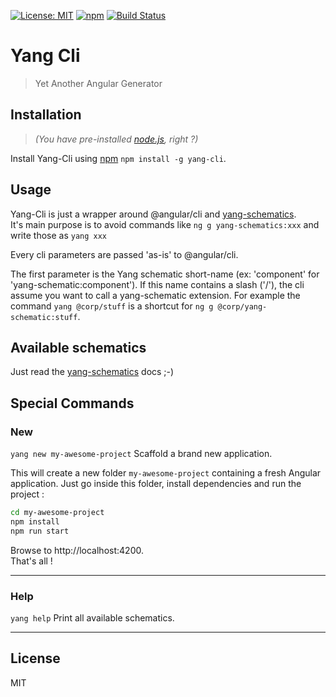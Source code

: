 [![License: MIT](https://img.shields.io/badge/License-MIT-yellow.svg)](https://opensource.org/licenses/MIT)
[![npm](https://img.shields.io/npm/v/yang-cli.svg)](https://www.npmjs.com/package/yang-cli)
[![Build Status](https://travis-ci.org/mselerin/yang-cli.svg?branch=master)](https://travis-ci.org/mselerin/yang-cli)

# Yang Cli
> Yet Another Angular Generator

## Installation
> _(You have pre-installed [node.js](https://nodejs.org/), right ?)_

Install Yang-Cli using [npm](https://www.npmjs.com/) `npm install -g yang-cli`.


## Usage
Yang-Cli is just a wrapper around @angular/cli and [yang-schematics](https://github.com/mselerin/yang-schematics).  
It's main purpose is to avoid commands like `ng g yang-schematics:xxx` and write those as `yang xxx`  

Every cli parameters are passed 'as-is' to @angular/cli.

The first parameter is the Yang schematic short-name (ex: 'component' for 'yang-schematic:component'). 
If this name contains a slash ('/'), the cli assume you want to call a yang-schematic extension.
For example the command `yang @corp/stuff` is a shortcut for `ng g @corp/yang-schematic:stuff`.


## Available schematics
Just read the [yang-schematics](https://github.com/mselerin/yang-schematics) docs ;-)


## Special Commands
### New
`yang new my-awesome-project`
Scaffold a brand new application.

This will create a new folder `my-awesome-project` containing a fresh Angular application.
Just go inside this folder, install dependencies and run the project :
```bash
cd my-awesome-project
npm install
npm run start
```

Browse to http://localhost:4200.  
That's all !

***


### Help
`yang help`
Print all available schematics.

***


## License
MIT


[npm-image]: https://badge.fury.io/js/yang-cli.svg
[npm-url]: https://npmjs.org/package/yang-cli
[travis-image]: https://travis-ci.org/mselerin/yang-cli.svg?branch=master
[travis-url]: https://travis-ci.org/mselerin/yang-cli
[daviddm-image]: https://david-dm.org/mselerin/yang-cli.svg?theme=shields.io
[daviddm-url]: https://david-dm.org/mselerin/yang-cli
